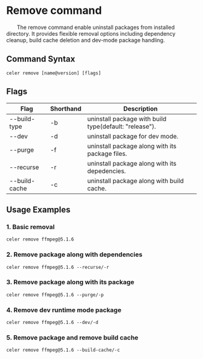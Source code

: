# Remove command

&emsp;&emsp;The remove command enable uninstall packages from installed directory. It provides flexible removal options including dependency cleanup, build cache deletion and dev-mode package handling.

## Command Syntax

```shell
celer remove [name@version] [flags]  
```

## Flags

| Flag              | Shorthand | Description                                               |
| ----------------- | --------- | --------------------------------------------------------- |
| --build-type      | -b        | uninstall package with build type(default: "release").    |
| --dev             | -d        | uninstall package for dev mode.                           |
| --purge           | -f        | uninstall package along with its package files.           |
| --recurse         | -r        | uninstall package along with its depedencies.             |
| --build-cache    | -c        | uninstall package along with build cache.                 |

## Usage Examples

### 1. Basic removal

```shell
celer remove ffmpeg@5.1.6
```

### 2. Remove package along with dependencies

```shell
celer remove ffmpeg@5.1.6 --recurse/-r
```

### 3. Remove package along with its package

```shell
celer remove ffmpeg@5.1.6 --purge/-p
```

### 4. Remove dev runtime mode package

```shell
celer remove ffmpeg@5.1.6 --dev/-d
```

### 5. Remove package and remove build cache

```shell
celer remove ffmpeg@5.1.6 --build-cache/-c
```